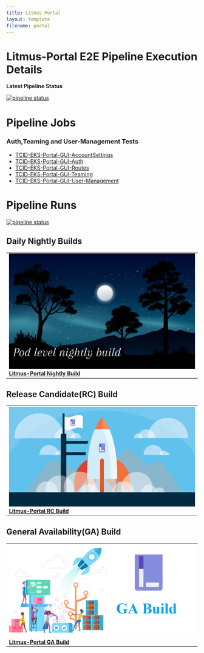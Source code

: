 ```yaml
---
title: Litmus-Portal
layout: template
filename: portal
---
```


# **Litmus-Portal E2E Pipeline Execution Details**

**Latest Pipeline Status**

[![pipeline status](https://github.com/litmuschaos/litmus-e2e/actions/workflows/Portal-pipeline.yml/pipeline.svg)](https://github.com/litmuschaos/litmus-e2e/actions/workflows/Portal-pipeline.yml)

# **Pipeline Jobs**

### **Auth,Teaming and User-Management Tests**

- [TCID-EKS-Portal-GUI-AccountSettings](https://github.com/Jonsy13/litmus-e2e/blob/gh-pages/testcases/TCID-EKS-Portal-GUI-AccountSettings.md)
- [TCID-EKS-Portal-GUI-Auth](https://github.com/Jonsy13/litmus-e2e/blob/litmus-portal/gh-pages/TCID-EKS-Portal-GUI-Auth.md)
- [TCID-EKS-Portal-GUI-Routes](https://github.com/Jonsy13/litmus-e2e/blob/litmus-portal/gh-pages/TCID-EKS-Portal-GUI-Routes.md)
- [TCID-EKS-Portal-GUI-Teaming](https://github.com/Jonsy13/litmus-e2e/blob/litmus-portal/gh-pages/TCID-EKS-Portal-GUI-Teaming.md)
- [TCID-EKS-Portal-GUI-User-Management](https://github.com/Jonsy13/litmus-e2e/blob/litmus-portal/gh-pages/TCID-EKS-Portal-GUI-User-Management.md)

# **Pipeline Runs**

<a href="pipeline-runs/https://gitlab.mayadata.io/litmuschaos/litmus-e2e/commits/litmus-portal"><img alt="pipeline status" src="https://gitlab.mayadata.io/litmuschaos/litmus-e2e/badges/litmus-portal/pipeline.svg" /></a>

## Daily Nightly Builds

<table  cellpadding="5">

  <tr>
      <td>
      <a href="pipeline-runs/portal-run.html">
      <img src="../images/pipeline-runs/pod-level-nightly-build.png" alt="litmus-portal-nightly-build" />
      <br />
      <b>Litmus-Portal Nightly Build</b>
      </a>
      </td>
  </tr>

</table>

## Release Candidate(RC) Build

<table  cellpadding="5">

  <tr>
      <td>
      <a href="pipeline-runs/portal-rc.html">
      <img src="../images/pipeline-runs/pod-level-rc.png" alt="litmus-portal-rc-build" />
      <br />
      <b>Litmus-Portal RC Build</b>
      </a>
      </td>
  </tr>

</table>

## General Availability(GA) Build

<table  cellpadding="5">

  <tr>
      <td>
      <a href="pipeline-runs/portal-ga.html">
      <img src="../images/pipeline-runs/pod-level-ga.png" alt="litmus-portal-ga-build" />
      <br />
      <b>Litmus-Portal GA Build</b>
      </a>
      </td>
  </tr>

</table>

